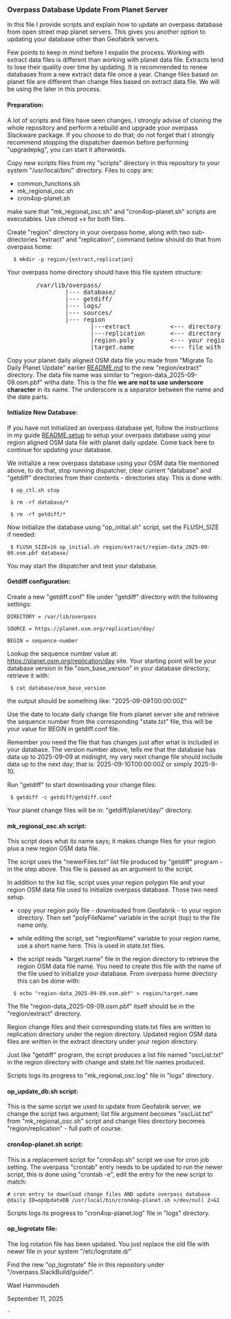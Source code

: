 
### Overpass Database Update From Planet Server

In this file I provide scripts and explain how to update an overpass database from
open street map planet servers. This gives you another option to updating your
database other than Geofabrik servers.

Few points to keep in mind before I expalin the process. Working with extract data
files is different than working with planet data file. Extracts tend to lose their
quality over time by updating. It is recommended to renew databases from a new
extract data file once a year. Change files based on planet file are different than
change files based on extract data file. We will be using the later in this process.

#### Preparation:

A lot of scripts and files have seen changes, I strongly advise of cloning the whole
repository and perform a rebuild and upgrade your overpass Slackware package.
If you choose to do that; do not forget that I strongly recommend stopping the
dispatcher daemon before performing "upgradepkg", you can start it afterwords.

Copy new scripts files from my "scripts" directory in this repository to your system
"/usr/local/bin/" directory. Files to copy are:

  - common_functions.sh
  - mk_regional_osc.sh
  - cron4op-planet.sh

make sure that "mk_regional_osc.sh" and "cron4op-planet.sh" scripts are executables.
Use chmod +x for both files.

Create "region" directory in your overpass home, along with two sub-directories
"extract" and "replication", command below should do that from overpass home:
```
  $ mkdir -p region/{extract,replication}
```

Your overpass home directory should have this file system structure:

<pre>
        /var/lib/overpass/
                |--- database/
                |--- getdiff/
                |--- logs/
                |--- sources/
                |--- region
                       |---extract           <--- directory for updated OSM extract files
                       |---replication       <--- directory for new region Change files
                       |region.poly          <--- your region poly file
                       |target.name          <--- file with OSM data file name
</pre>

Copy your planet daily aligned OSM data file you made from "Migrate To Daily Planet
Update" earlier [README.md](README.md) to the new
"region/extract" directory. The data file name was similar to "region-data_2025-09-09.osm.pbf"
witha date. This is the file **we are not to use underscore character** in its name. The
underscore is a separator between the name and the date parts.

#### Initialize New Database:

If you have not initialized an overpass database yet, follow the instructions in my
guide [README.setup](https://github.com/waelhammoudeh/overpass-4-slackware/blob/master/overpass.SlackBuild/guide/README.setup)
to setup your overpass database using your region aligned OSM data file with planet daily update.
Come back here to continue for updating your database.

We initialize a new overpass database using your OSM data file mentioned above, to
do that, stop running dispatcher, clear current "database" and "getdiff" directories
from their contents - directories stay. This is done with:

```
 $ op_ctl.sh stop

 $ rm -rf database/*

 $ rm -rf getdiff/*
```

Now initialize the database using "op_initial.sh" script, set the FLUSH_SIZE if needed:

```
 $ FLUSH_SIZE=16 op_initial.sh region/extract/region-data_2025-09-09.osm.pbf database/
```

You may start the dispatcher and test your database.

#### Getdiff configuration:

Create a new "getdiff.conf" file under "getdiff" directory with the following settings:

```
DIRECTORY = /var/lib/overpass

SOURCE = https://planet.osm.org/replication/day/

BEGIN = sequence-number
```

Lookup the sequence number value at: https://planet.osm.org/replication/day site.
Your starting point will be your database version in file "osm_base_version" in your
database directory; retrieve it with:
```
 $ cat database/osm_base_version
```

the output should be something like: "2025-09-09T00:00:00Z"

Use the date to locate daily change file from planet server site and retrieve the
sequence number from the corresponding "state.txt" file, this will be your value
for BEGIN in getdiff.conf file.

Remember you need the file that has changes just after what is included in your
database. The version number above, tells me that the database has data up to
2025-09-09 at midnight, my very next change file should include data up to the
next day; that is: 2025-09-10T00:00:00Z or simply 2025-9-10.

Run "getdiff" to start downloading your change files:
```
 $ getdiff -c getdiff/getdiff.conf
```

Your planet change files will be in: "getdiff/planet/day/" directory.

#### mk_regional_osc.sh script:

This script does what its name says; it makes change files for your region plus a
new region OSM data file.

The script uses the "newerFiles.txt" list file produced by "getdiff" program - in
the step above. This file is passed as an argument to the script.

In addition to the list file, script uses your region polygon file and your region
OSM data file used to initialize overpass database. Those two need setup.

 - copy your region poly file - downloaded from Geofabrik - to your region directory.
 Then set "polyFileName" variable in the script (top) to the file name only.

 - while editing the script, set "regionName" variable to your region name, use
 a short name here. This is used in state.txt files.

 - the script reads "target.name" file in the region directory to retrieve the region
 OSM data file name. You need to create this file with the name of the file used to
 initialize your database. From overpass home directory this can be done with:

 ```
   $ echo "region-data_2025-09-09.osm.pbf" > region/target.name
```

The file "region-data_2025-09-09.osm.pbf" itself should be in the "region/extract"
directory.

Region change files and their corresponding state.txt files are written to replication
directory under the region directory. Updated region OSM data files are written in
the extract directory under your region directory.

Just like "getdiff" program, the script produces a list file named "oscList.txt" in
the region directory with change and state.txt file names produced.

Scripts logs its progress to "mk_regional_osc.log" file in "logs" directory.

#### op_update_db.sh script:

This is the same script we used to update from Geofabrik server, we change the script
two argument; list file argument becomes "oscList.txt" from "mk_regional_osc.sh" script
and change files directory becomes "region/replication" - full path of course.

#### cron4op-planet.sh script:

This is a replacement script for "cron4op.sh" script we use for cron job setting.
The overpass "crontab" entry needs to be updated to run the newer script, this is
done using "crontab -e", edit the entry for the new script to match:

```
# cron entry to download change files AND update overpass database
@daily ID=opUpdateDB /usr/local/bin/cron4op-planet.sh >/dev/null 2>&1
```

Scripts logs its progress to "cron4op-planet.log" file in "logs" directory.

#### op_logrotate file:

The log rotation file has been updated. You just replace the old file with newer
file in your system "/etc/logrotate.d/"

Find the new "op_logrotate" file in this repository under "/overpass.SlackBuild/guide/".

Wael Hammoudeh

September 11, 2025

    -
